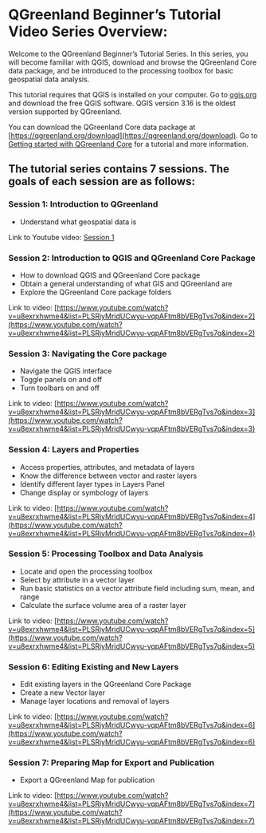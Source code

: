 # QGreenland Beginner’s Tutorial Video Series Overview:

Welcome to the QGreenland Beginner’s Tutorial Series. In this series, you will become familiar with QGIS, download and browse the QGreenland Core data package, and be introduced to the processing toolbox for basic geospatial data analysis.

This tutorial requires that QGIS is installed on your computer. Go to [qgis.org](https://www.qgis.org/) and download the free QGIS software. QGIS version 3.16 is the oldest version supported by QGreenland.

You can download the QGreenland Core data package at [https://qgreenland.org/download](https://qgreenland.org/download). Go to [Getting started with QGreenland Core](https://qgreenland.readthedocs.io/en/latest/tutorials/get-started.html) for a tutorial and more information.

## The tutorial series contains 7 sessions. The goals of each session are as follows:

### Session 1: Introduction to QGreenland
- Understand what geospatial data is

Link to Youtube video: [Session 1](https://www.youtube.com/watch?v=gD0vkP5JUmA&list=PLSRiyMridUCwyu-vqpAFtm8bVERgTvs7q&index=1)

### Session 2: Introduction to QGIS and QGreenland Core Package

- How to download QGIS and QGreenland Core package
- Obtain a general understanding of what GIS and QGreenland are
- Explore the QGreenland Core package folders

Link to video: [https://www.youtube.com/watch?v=u8exrxhwme4&list=PLSRiyMridUCwyu-vqpAFtm8bVERgTvs7q&index=2](https://www.youtube.com/watch?v=u8exrxhwme4&list=PLSRiyMridUCwyu-vqpAFtm8bVERgTvs7q&index=2)

### Session 3: Navigating the Core package

- Navigate the QGIS interface
- Toggle panels on and off
- Turn toolbars on and off

Link to video: [https://www.youtube.com/watch?v=u8exrxhwme4&list=PLSRiyMridUCwyu-vqpAFtm8bVERgTvs7q&index=3](https://www.youtube.com/watch?v=u8exrxhwme4&list=PLSRiyMridUCwyu-vqpAFtm8bVERgTvs7q&index=3)

### Session 4: Layers and Properties

- Access properties, attributes, and metadata of layers
- Know the difference between vector and raster layers
- Identify different layer types in Layers Panel
- Change display or symbology of layers

Link to video: [https://www.youtube.com/watch?v=u8exrxhwme4&list=PLSRiyMridUCwyu-vqpAFtm8bVERgTvs7q&index=4](https://www.youtube.com/watch?v=u8exrxhwme4&list=PLSRiyMridUCwyu-vqpAFtm8bVERgTvs7q&index=4)

### Session 5: Processing Toolbox and Data Analysis

- Locate and open the processing toolbox
- Select by attribute in a vector layer
- Run basic statistics on a vector attribute field including sum, mean, and range
- Calculate the surface volume area of a raster layer

Link to video: [https://www.youtube.com/watch?v=u8exrxhwme4&list=PLSRiyMridUCwyu-vqpAFtm8bVERgTvs7q&index=5](https://www.youtube.com/watch?v=u8exrxhwme4&list=PLSRiyMridUCwyu-vqpAFtm8bVERgTvs7q&index=5)

### Session 6: Editing Existing and New Layers

- Edit existing layers in the QGreenland Core Package
- Create a new Vector layer
- Manage layer locations and removal of layers

Link to video: [https://www.youtube.com/watch?v=u8exrxhwme4&list=PLSRiyMridUCwyu-vqpAFtm8bVERgTvs7q&index=6](https://www.youtube.com/watch?v=u8exrxhwme4&list=PLSRiyMridUCwyu-vqpAFtm8bVERgTvs7q&index=6)

### Session 7: Preparing Map for Export and Publication

- Export a QGreenland Map for publication

Link to video: [https://www.youtube.com/watch?v=u8exrxhwme4&list=PLSRiyMridUCwyu-vqpAFtm8bVERgTvs7q&index=7](https://www.youtube.com/watch?v=u8exrxhwme4&list=PLSRiyMridUCwyu-vqpAFtm8bVERgTvs7q&index=7)
